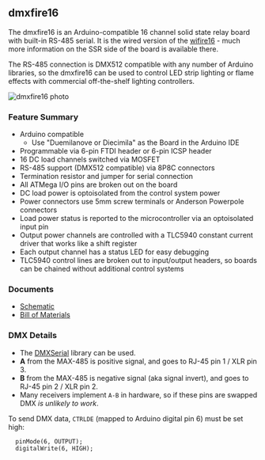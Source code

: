 dmxfire16
---------

The dmxfire16 is an Arduino-compatible 16 channel solid state relay board with built-in RS-485 serial. It is the wired version of the [wifire16](https://github.com/propane-and-electrons/wifire16) - much more information on the SSR side of the board is available there.

The RS-485 connection is DMX512 compatible with any number of Arduino libraries, so the dmxfire16 can be used to control LED strip lighting or flame effects with commercial off-the-shelf lighting controllers.

![dmxfire16 photo](docs/dmxfire16.jpg)

### Feature Summary

* Arduino compatible
  * Use "Duemilanove or Diecimila" as the Board in the Arduino IDE
* Programmable via 6-pin FTDI header or 6-pin ICSP header
* 16 DC load channels switched via MOSFET
* RS-485 support (DMX512 compatible) via 8P8C connectors
* Termination resistor and jumper for serial connection
* All ATMega I/O pins are broken out on the board
* DC load power is optoisolated from the control system power
* Power connectors use 5mm screw terminals or Anderson Powerpole connectors
* Load power status is reported to the microcontroller via an optoisolated input pin
* Output power channels are controlled with a TLC5940 constant current driver that works like a shift register
* Each output channel has a status LED for easy debugging
* TLC5940 control lines are broken out to input/output headers, so boards can be chained without additional control systems

### Documents

* [Schematic](docs/dmxfire16-schematic.pdf)
* [Bill of Materials](docs/dmxfire16-BOM.csv)

### DMX Details

* The [DMXSerial](http://www.mathertel.de/Arduino/DMXSerial.aspx) library can be used.
* **A** from the MAX-485 is positive signal, and goes to RJ-45 pin 1 / XLR pin 3.
* **B** from the MAX-485 is negative signal (aka signal invert), and goes to RJ-45 pin 2 / XLR pin 2.
* Many receivers implement `A-B` in hardware, so if these pins are swapped DMX _is unlikely to work_.

To send DMX data, `CTRLDE` (mapped to Arduino digital pin 6) must be set high:

```
  pinMode(6, OUTPUT);
  digitalWrite(6, HIGH);
```
